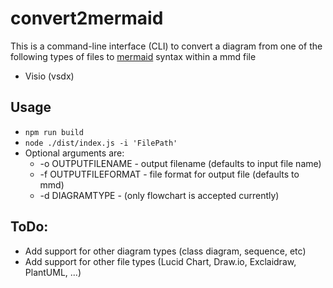# convert2mermaid

This is a command-line interface (CLI) to convert a diagram from one of the following types of files to [mermaid](https://mermaid.js.org/) syntax within a mmd file

-   Visio (vsdx)

## Usage

-   `npm run build`
-   `node ./dist/index.js -i 'FilePath'`
-   Optional arguments are:
    -   -o OUTPUTFILENAME - output filename (defaults to input file name)
    -   -f OUTPUTFILEFORMAT - file format for output file (defaults to mmd)
    -   -d DIAGRAMTYPE - (only flowchart is accepted currently)

## ToDo:

-   Add support for other diagram types (class diagram, sequence, etc)
-   Add support for other file types (Lucid Chart, Draw.io, Exclaidraw, PlantUML, ...)
